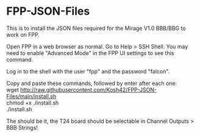 # FPP-JSON-Files

This is to install the JSON files required for the Mirage V1.0 BBB/BBG to work on FPP.

Open FPP in a web browser as normal. Go to Help > SSH Shell. You may need to enable "Advanced Mode" in the FPP UI settings to see this command.

Log in to the shell with the user "fpp" and the password "falcon".

Copy and paste these commands, followed by enter after each one:<br>
wget http://raw.githubusercontent.com/Kosh42/FPP-JSON-Files/main/install.sh<br>
chmod +x ./install.sh<br>
./install.sh

The should be it, the T24 board should be selectable in Channel Outputs > BBB Strings!
